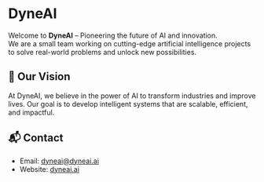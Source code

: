 # DyneAI

Welcome to **DyneAI** – Pioneering the future of AI and innovation.  
We are a small team working on cutting-edge artificial intelligence projects to solve real-world problems and unlock new possibilities.  


## 🌟 Our Vision
At DyneAI, we believe in the power of AI to transform industries and improve lives. Our goal is to develop intelligent systems that are scalable, efficient, and impactful.


## 📬 Contact
- Email: [dyneai@dyneai.ai](dyneai@dyneai.ai)
- Website: [dyneai.ai](https://dyneai.ai)


